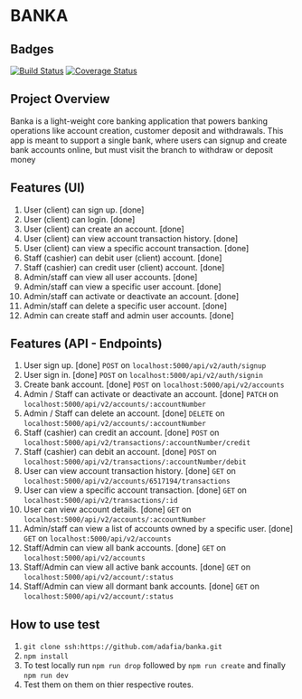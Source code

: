 # BANKA

## Badges
[![Build Status](https://travis-ci.com/adafia/banka.svg?branch=develop)](https://travis-ci.com/adafia/banka)  [![Coverage Status](https://coveralls.io/repos/github/adafia/banka/badge.svg?branch=develop)](https://coveralls.io/github/adafia/banka?branch=develop)

## Project Overview
Banka is a light-weight core banking application that powers banking operations like account creation, customer deposit and withdrawals. This app is meant to support a single bank, where users can signup and create bank accounts online, but must visit the branch to withdraw or deposit money

## Features (UI)
1. User (client) can sign up. [done]
2. User (client) can login. [done]
3. User (client) can create an account. [done]
4. User (client) can view account transaction history. [done]
5. User (client) can view a specific account transaction. [done]
6. Staff (cashier) can debit user (client) account. [done]
7. Staff (cashier) can credit user (client) account. [done]
8. Admin/staff can view all user accounts. [done]
9. Admin/staff can view a specific user account. [done]
10. Admin/staff can activate or deactivate an account. [done]
11. Admin/staff can delete a specific user account. [done]
12. Admin can create staff and admin user accounts. [done]

## Features (API - Endpoints)
1. User sign up. [done] ```POST``` on ```localhost:5000/api/v2/auth/signup```
2. User sign in. [done] ```POST``` on ```localhost:5000/api/v2/auth/signin```
3. Create bank account. [done] ```POST``` on ```localhost:5000/api/v2/accounts```
4. Admin / Staff can activate or deactivate an account. [done] ```PATCH``` on ```localhost:5000/api/v2/accounts/:accountNumber```
5. Admin / Staff can delete an account. [done] ```DELETE``` on ```localhost:5000/api/v2/accounts/:accountNumber```
6. Staff (cashier) can credit an account. [done] ```POST``` on ```localhost:5000/api/v2/transactions/:accountNumber/credit```
7. Staff (cashier) can debit an account. [done] ```POST``` on ```localhost:5000/api/v2/transactions/:accountNumber/debit```
8. User can view account transaction history. [done] ```GET``` on ```localhost:5000/api/v2/accounts/6517194/transactions```
9. User can view a specific account transaction. [done] ```GET``` on ``` localhost:5000/api/v2/transactions/:id ```
10. User can view account details. [done] ```GET``` on ```localhost:5000/api/v2/accounts/:accountNumber```
11. Admin/staff can view a list of accounts owned by a specific user. [done] ```GET``` on ```localhost:5000/api/v2/accounts```
12. Staff/Admin can view all bank accounts. [done] ```GET``` on ```localhost:5000/api/v2/accounts```
13. Staff/Admin can view all active bank accounts. [done] ```GET``` on ```localhost:5000/api/v2/account/:status```
14. Staff/Admin can view all dormant bank accounts. [done] ```GET``` on ```localhost:5000/api/v2/account/:status```

## How to use test
 1. ```git clone ssh:https://github.com/adafia/banka.git```
 2. ```npm install```
 3. To test locally run ```npm run drop``` followed by ```npm run create``` and finally ```npm run dev```
 4. Test them on them on thier respective routes.